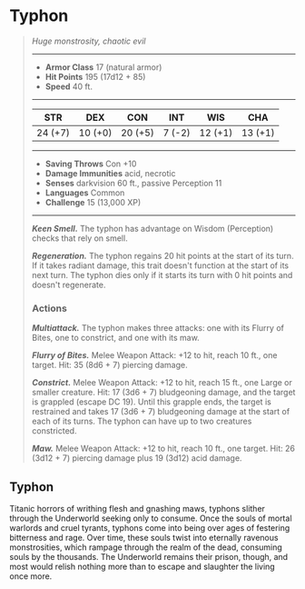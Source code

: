 # Typhon
>*Huge monstrosity, chaotic evil*
>___
>- **Armor Class** 17 (natural armor)
>- **Hit Points** 195 (17d12 + 85)
>- **Speed** 40 ft.
>___
>|STR|DEX|CON|INT|WIS|CHA|
>|:---:|:---:|:---:|:---:|:---:|:---:|
>|24 (+7)|10 (+0)|20 (+5)|7 (-2)|12 (+1)|13 (+1)|
>___
>- **Saving Throws** Con +10
>- **Damage Immunities** acid, necrotic
>- **Senses** darkvision 60 ft., passive Perception 11
>- **Languages** Common
>- **Challenge** 15 (13,000 XP)
>___
>***Keen Smell.*** The typhon has advantage on Wisdom (Perception) checks that rely on smell.  
>
>***Regeneration.*** The typhon regains 20 hit points at the start of its turn. If it takes radiant damage, this trait doesn't function at the start of its next turn. The typhon dies only if it starts its turn with 0 hit points and doesn't regenerate.  
>
>### Actions
>***Multiattack.*** The typhon makes three attacks: one with its Flurry of Bites, one to constrict, and one with its maw.  
>
>***Flurry of Bites.*** Melee Weapon Attack: +12 to hit, reach 10 ft., one target. Hit: 35 (8d6 + 7) piercing damage.  
>
>***Constrict.*** Melee Weapon Attack: +12 to hit, reach 15 ft., one Large or smaller creature. Hit: 17 (3d6 + 7) bludgeoning damage, and the target is grappled (escape DC 19). Until this grapple ends, the target is restrained and takes 17 (3d6 + 7) bludgeoning damage at the start of each of its turns. The typhon can have up to two creatures constricted.  
>
>***Maw.*** Melee Weapon Attack: +12 to hit, reach 10 ft., one target. Hit: 26 (3d12 + 7) piercing damage plus 19 (3d12) acid damage.
## Typhon
Titanic horrors of writhing flesh and gnashing maws, typhons slither through the Underworld seeking only to consume. Once the souls of mortal warlords and cruel tyrants, typhons come into being over ages of festering bitterness and rage. Over time, these souls twist into eternally ravenous monstrosities, which rampage through the realm of the dead, consuming souls by the thousands. The Underworld remains their prison, though, and most would relish nothing more than to escape and slaughter the living once more.